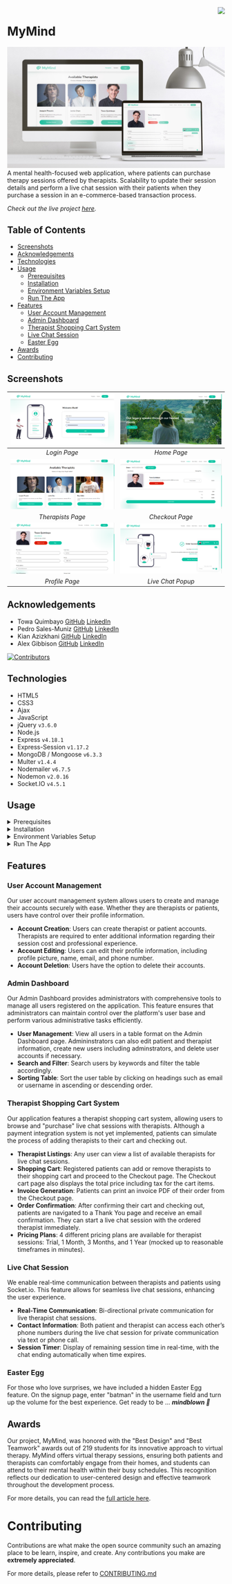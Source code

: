 <img align="right" src="https://visitor-badge.laobi.icu/badge?page_id=towaquimbayo.MyMind" />

# MyMind

![MyMind Thumbnail](screenshots/mymind-thumbnail.jpg)
A mental health-focused web application, where patients can purchase therapy sessions offered by therapists. Scalability to update their session details and perform a live chat session with their patients when they purchase a session in an e-commerce-based transaction process.

_Check out the live project [_here_](https://mymind.towaquimbayo.com/)._

## Table of Contents

* [Screenshots](#screenshots)
* [Acknowledgements](#acknowledgements)
* [Technologies](#technologies)
* [Usage](#usage)
  * [Prerequisites](#prerequisites)
  * [Installation](#installation)
  * [Environment Variables Setup](#environment-variables-setup)
  * [Run The App](#run-the-app)
* [Features](#features)
  * [User Account Management](#user-account-management)
  * [Admin Dashboard](#admin-dashboard)
  * [Therapist Shopping Cart System](#therapist-shopping-cart-system)
  * [Live Chat Session](#live-chat-session)
  * [Easter Egg](#easter-egg)
* [Awards](#awards)
* [Contributing](#contributing)

## Screenshots

| ![Login Page](screenshots/login.png) | ![Home Page](screenshots/home.png) |
|:--:|:--:|
| _Login Page_ | _Home Page_ |
| ![Therapists Page](screenshots/therapists.png) | ![Checkout Page](screenshots/checkout.png) |
| _Therapists Page_ | _Checkout Page_ |
| ![Profile Page](screenshots/profile.png) | ![Live Chat Popup](screenshots/chat-session.png) |
| _Profile Page_ | _Live Chat Popup_ |

## Acknowledgements

* Towa Quimbayo [GitHub](https://github.com/towaquimbayo) [LinkedIn](https://www.linkedin.com/in/towa-quimbayo/)
* Pedro Sales-Muniz [GitHub](https://github.com/salesp07) [LinkedIn](https://www.linkedin.com/in/pedro-sales-muniz/)
* Kian Azizkhani [GitHub](https://github.com/KianAzizkhani) [LinkedIn](https://www.linkedin.com/in/kian-azizkhani/)
* Alex Gibbison [GitHub](https://github.com/Soultey) [LinkedIn](https://www.linkedin.com/in/alexander-gibbison-786683153/)

[![Contributors](https://contrib.rocks/image?repo=towaquimbayo/MyMind)](https://github.com/towaquimbayo/MyMind/graphs/contributors)

## Technologies

* HTML5
* CSS3
* Ajax
* JavaScript
* jQuery `v3.6.0`
* Node.js
* Express `v4.18.1`
* Express-Session `v1.17.2`
* MongoDB / Mongoose `v6.3.3`
* Multer `v1.4.4`
* Nodemailer `v6.7.5`
* Nodemon `v2.0.16`
* Socket.IO `v4.5.1`

## Usage

<details>
  <summary>Prerequisites</summary>

### Prerequisites

* [VSCode](https://code.visualstudio.com/download/)
* [Git](https://git-scm.com/downloads/)
* [Node.js](https://nodejs.org/en/download/)

</details>

<details>
  <summary>Installation</summary>

### Installation

1. Install latest npm package version.

  ```sh
  npm install npm@latest -g
  ```

2. Clone the repository to local machine.

  ```sh
  git clone https://github.com/towaquimbayo/MyMind.git
  ```

3. Installing required dependencies requires Node and npm.

  ```sh
  npm install
  ```

</details>

<details>
  <summary>Environment Variables Setup</summary>

### Environment Variables Setup

For the project to run correctly, environment variables are required. Rename the `.env.example` to `.env`.

1. Create a free MongoDB Atlas account at <https://www.mongodb.com/cloud/atlas/register>. Then create a database Cluster and connect your project to that Cluster by clicking on the `Connect`, select the `Connect To Your Application` option and copy the Database `URI` string as your `DATABASE_URL`. Finally, replace the `username` and `password` fields in the URI string with your database credentials.
2. Either enter your email account credentials for the Nodemailer transporter credentials or create a Gmail account to generate an App Password by following the instructions at <https://medium.com/@y.mehnati_49486/how-to-send-an-email-from-your-gmail-account-with-nodemailer-837bf09a7628>.

</details>

<details>
  <summary>Run The App</summary>

### Run The App

Running the application locally or in production is straightforward since both the frontend and backend are integrated into a single Node.js application running on port 8000.

Execute `npm start` to run locally in development mode or production mode.

</details>

## Features

### User Account Management

Our user account management system allows users to create and manage their accounts securely with ease. Whether they are therapists or patients, users have control over their profile information.

* __Account Creation__: Users can create therapist or patient accounts. Therapists are required to enter additional information regarding their session cost and professional experience.
* __Account Editing__: Users can edit their profile information, including profile picture, name, email, and phone number.
* __Account Deletion__: Users have the option to delete their accounts.

### Admin Dashboard

Our Admin Dashboard provides administrators with comprehensive tools to manage all users registered on the application. This feature ensures that administrators can maintain control over the platform's user base and perform various administrative tasks efficiently.

* __User Management__: View all users in a table format on the Admin Dashboard page. Admininstrators can also edit patient and therapist information, create new users including adminstrators, and delete user accounts if necessary.
* __Search and Filter__: Search users by keywords and filter the table accordingly.
* __Sorting Table__: Sort the user table by clicking on headings such as email or username in ascending or descending order.

### Therapist Shopping Cart System

Our application features a therapist shopping cart system, allowing users to browse and "purchase" live chat sessions with therapists. Although a payment integration system is not yet implemented, patients can simulate the process of adding therapists to their cart and checking out.

* __Therapist Listings__: Any user can view a list of available therapists for live chat sessions.
* __Shopping Cart__: Registered patients can add or remove therapists to their shopping cart and proceed to the Checkout page. The Checkout cart page also displays the total price including tax for the cart items.
* __Invoice Generation__: Patients can print an invoice PDF of their order from the Checkout page.
* __Order Confirmation__: After confirming their cart and checking out, patients are navigated to a Thank You page and receive an email confirmation. They can start a live chat session with the ordered therapist immediately.
* __Pricing Plans__: 4 different pricing plans are available for therapist sessions: Trial, 1 Month, 3 Months, and 1 Year (mocked up to reasonable timeframes in minutes).

### Live Chat Session

We enable real-time communication between therapists and patients using Socket.io. This feature allows for seamless live chat sessions, enhancing the user experience.

* __Real-Time Communication__: Bi-directional private communication for live therapist chat sessions.
* __Contact Information__: Both patient and therapist can access each other’s phone numbers during the live chat session for private communication via text or phone call.
* __Session Timer__: Display of remaining session time in real-time, with the chat ending automatically when time expires.

### Easter Egg

For those who love surprises, we have included a hidden Easter Egg feature. On the signup page, enter "batman" in the username field and turn up the volume for the best experience. Get ready to be ... _**mindblown 🦇**_

## Awards

Our project, MyMind, was honored with the "Best Design" and "Best Teamwork" awards out of 219 students for its innovative approach to virtual therapy. MyMind offers virtual therapy sessions, ensuring both patients and therapists can comfortably engage from their homes, and students can attend to their mental health within their busy schedules. This recognition reflects our dedication to user-centered design and effective teamwork throughout the development process.

For more details, you can read the [full article here](https://commons.bcit.ca/news/2022/06/computing-students-develop-apps-to-make-life-better/).

# Contributing

Contributions are what make the open source community such an amazing place to be learn, inspire, and create. Any contributions you make are __extremely appreciated__.

For more details, please refer to [CONTRIBUTING.md](CONTRIBUTING.md)
